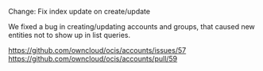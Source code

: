 Change: Fix index update on create/update

We fixed a bug in creating/updating accounts and groups, that caused new entities not to show up in list queries.

<https://github.com/owncloud/ocis/accounts/issues/57>
<https://github.com/owncloud/ocis/accounts/pull/59>

